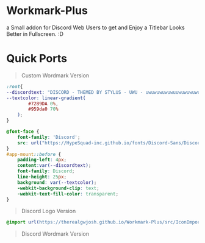 # Workmark-Plus
a Small addon for Discord Web Users to get and Enjoy a Titlebar Looks Better in Fullscreen. :D

# Quick Ports

> Custom Wordmark Version
```css
:root{
--discordtext: "DISCORD - THEMED BY STYLUS - UWU - uwuwuwuwuwuuwuwuwuwuwuwuwuwuwuwwuwuuwuwuwuwuwuwuuwuuwuwuwu";
--textcolor: linear-gradient(
        #7289DA 0%,
        #959da0 70%
    );
}

@font-face {
    font-family: 'Discord';
    src: url("https://HypeSquad-inc.github.io/fonts/Discord-Sans/Discord Sans.otf ") format("opentype");
}
#app-mount::before {
    padding-left: 4px;
    content:var(--discordtext);
    font-family: Discord;
    line-height: 25px;
    background: var(--textcolor);
    -webkit-background-clip: text;
    -webkit-text-fill-color: transparent;
}
```
> Discord Logo Version
```css
@import url(https://therealgwjosh.github.io/Workmark-Plus/src/IconImport.css);
```
> Discord Wordmark Version
```css

```
